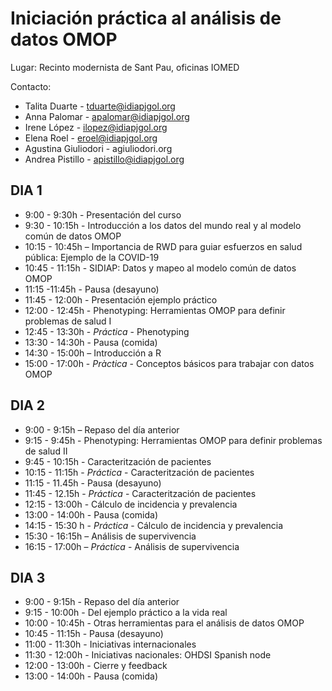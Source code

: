 # Iniciación práctica al análisis de datos OMOP

Lugar: Recinto modernista de Sant Pau, oficinas IOMED

Contacto:
* Talita Duarte - tduarte@idiapjgol.org
* Anna Palomar - apalomar@idiapjgol.org
* Irene López - ilopez@idiapjgol.org
* Elena Roel - eroel@idiapjgol.org
* Agustina Giuliodori - agiuliodori.org
* Andrea Pistillo - apistillo@idiapjgol.org

## DIA 1
* 9:00 - 9:30h - Presentación del curso
* 9:30 - 10:15h - Introducción a los datos del mundo real y al modelo común de datos OMOP
* 10:15 - 10:45h – Importancia de RWD para guiar esfuerzos en salud pública: Ejemplo de la
COVID-19
* 10:45 - 11:15h - SIDIAP: Datos y mapeo al modelo común de datos OMOP
* 11:15 -11:45h - Pausa (desayuno)
* 11:45 - 12:00h - Presentación ejemplo práctico
* 12:00 - 12:45h - Phenotyping: Herramientas OMOP para definir problemas de salud I
* 12:45 - 13:30h - *Práctica* - Phenotyping
* 13:30 - 14:30h - Pausa (comida)
* 14:30 - 15:00h – Introducción a R
* 15:00 - 17:00h - *Pràctica* - Conceptos básicos para trabajar con datos OMOP

## DIA 2
* 9:00 - 9:15h – Repaso del día anterior
* 9:15 - 9:45h - Phenotyping: Herramientas OMOP para definir problemas de salud II
* 9:45 - 10:15h - Caracteritzación de pacientes
* 10:15 - 11:15h - *Práctica* - Caracteritzación de pacientes
* 11:15 - 11.45h - Pausa (desayuno)
* 11:45 - 12.15h - *Práctica* - Caracteritzación de pacientes
* 12:15 - 13:00h - Cálculo de incidencia y prevalencia
* 13:00 - 14:00h - Pausa (comida)
* 14:15 - 15:30 h - *Práctica* - Cálculo de incidencia y prevalencia
* 15:30 - 16:15h – Análisis de supervivencia
* 16:15 - 17:00h – *Práctica* - Análisis de supervivencia

## DIA 3
* 9:00 - 9:15h - Repaso del día anterior
* 9:15 - 10:00h - Del ejemplo práctico a la vida real
* 10:00 - 10:45h - Otras herramientas para el análisis de datos OMOP
* 10:45 - 11:15h - Pausa (desayuno)
* 11:00 - 11:30h - Iniciativas internacionales
* 11:30 - 12:00h - Iniciativas nacionales: OHDSI Spanish node
* 12:00 - 13:00h - Cierre y feedback
* 13:00 - 14:00h - Pausa (comida)
